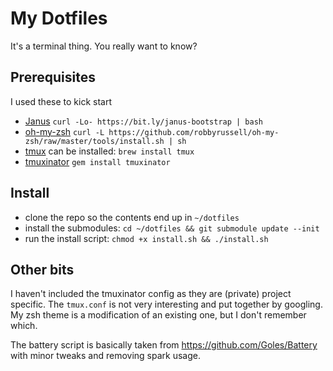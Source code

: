 # My Dotfiles

It's a terminal thing. You really want to know?

## Prerequisites

I used these to kick start

 * [Janus](https://github.com/carlhuda/janus)
   `curl -Lo- https://bit.ly/janus-bootstrap | bash`
 * [oh-my-zsh](https://github.com/robbyrussell/oh-my-zsh)
   `curl -L https://github.com/robbyrussell/oh-my-zsh/raw/master/tools/install.sh | sh`
 * [tmux](http://tmux.sourceforge.net/)
   can be installed: `brew install tmux`
 * [tmuxinator](https://github.com/aziz/tmuxinator)
   `gem install tmuxinator`

## Install

 * clone the repo so the contents end up in `~/dotfiles`
 * install the submodules: `cd ~/dotfiles && git submodule update --init`
 * run the install script: `chmod +x install.sh && ./install.sh`

## Other bits

I haven't included the tmuxinator config as they are (private) project
specific. The `tmux.conf` is not very interesting and put together by
googling. My zsh theme is a modification of an existing one, but I don't
remember which.

The battery script is basically taken from
https://github.com/Goles/Battery with minor tweaks and removing spark
usage.

